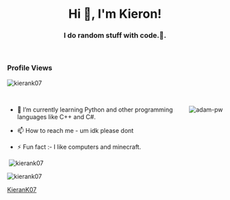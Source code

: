 <h1 align="center">Hi 👋, I'm Kieron!</h1>
<h3 align="center">I do random stuff with code.🌟.</h3>

<br>

<p align="right"> <h3>Profile Views</h3> <img src="https://komarev.com/ghpvc/?username=kierank07&label=Profile%20views&color=0e75b6&style=flat"
    alt="kierank07" /> 
  </p>

<br>

<p><img align="right" src="https://github.com/Adam-pw/Adam-pw/blob/main/animation_500_kxa883sd.gif" alt="adam-pw" /></p>


- 🌱 I’m currently learning Python and other programming languages like C++ and C#.

- 📫 How to reach me - um idk please dont

- ⚡ Fun fact :- I like computers and minecraft.
<pr>
<p>&nbsp;<img align="center" src="https://github-readme-stats.vercel.app/api?username=kierank07&show_icons=true&locale=en&bg_color=0d1117&text_color=ffffff&repo=convoychat"
    alt="kierank07" /></p>

<p><img align="center" src="https://github-readme-streak-stats.herokuapp.com/?user=kierank07&theme=dark&background=0d1117&date_format=M%20j%5B%2C%20Y%5D" alt="kierank07" /></p>
      

[KieranK07](https://github.com/KieranK07)
